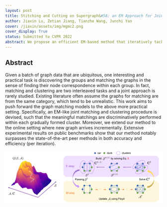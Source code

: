 ```yaml
---
layout: post
title: Stitching and Cutting on Supergraph&#58; an EM Approach for Joint Graph Matching and Clustering
author: Jiaxin Lu, Zetian Jiang, Tianzhe Wang, Junchi Yan
cover: /jiaxin/assets/img/mgmc2.png
cover_display: True
status: Submitted to CVPR 2022
abstract: We propose an efficient EM-based method that iteratively tackling graph matching and clustering problem and unifies the offline and online setting. Based on the optimization algorithm, we build an unsupervised learning framework to learn a better affinity score and improve the solver simultaneously. Our method achieves state-of-the-art performance on synthetic and real-world datasets.
---
```


## Abstract

Given a batch of graph data that are ubiquitous, one interesting and practical task is discovering the groups and matching the graphs in the sense of finding their node correspondence within each group. In fact, matching and clustering are two interleaved tasks and a joint approach is rarely studied. Existing literature often assume the graphs for matching are from the same category, which tend to be unrealistic. This work aims to push forward the graph matching models to the above more practical setting. Specifically, an EM-like joint matching and clustering procedure is devised, such that the meaningful matchings are discriminatively performed within each gradually formed cluster. Moreover, we extend our method to the online setting where new graph arrives incrementally. Extensive experimental results on public benchmarks show that our method notably surpasses the state-of-the-art peer methods in both accuracy and efficiency (per iteration).

![mgmc](assets/img/mgmc.png)

